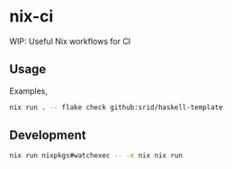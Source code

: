 # nix-ci
WIP: Useful Nix workflows for CI

## Usage

Examples,

```sh
nix run . -- flake check github:srid/haskell-template
```

## Development

```sh
nix run nixpkgs#watchexec -- -e nix nix run
```
